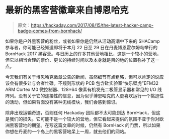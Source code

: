 # 最新的黑客营徽章来自博恩哈克

> 原文：<https://hackaday.com/2017/08/15/the-latest-hacker-camp-badge-comes-from-bornhack/>

如果你是户外黑客营的粉丝，或者如果你是仍然从活动高潮中下来的 SHACamp 参与者，你可能已经知道即将于本月 22 日至 29 日在丹麦博恩霍尔姆岛举行的 BornHack 2017 黑客营。与日历上的许多其他营地相比，这是一个较小的营地，但它以相当合理的票价、更长的持续时间以及本身就是目的地的位置弥补了这一点。

今天我们有关于博恩哈克徽章公告的新闻，虽然细节有点粗略，但可以肯定的说应该会有很多让与会者忙碌。不规则形状的 PCB 包含硅实验室“快乐壁虎”EFM32 ARM Cortex M0 微控制器、128×64 像素有机发光二极管显示器和常见的 I/O 线阵列。没有关于它的连接性的信息，因为似乎博恩哈克的人更喜欢运行一个挑逗性的活动，但如果背面没有某种无线模块，我们会感到惊讶。

除非出现运输奇迹，否则任何 Hackaday 团队都不太可能到达 BornHack，但这是我们的损失。它可能不是一个较大的营地，但它看起来提供的氛围不亚于你对欧洲黑客营地的期望。在写这篇文章的时候，仍然有 BornHack 的门票，所以如果你想在丹麦的一个岛上的黑客营地呆上一周，就去他们的网站。